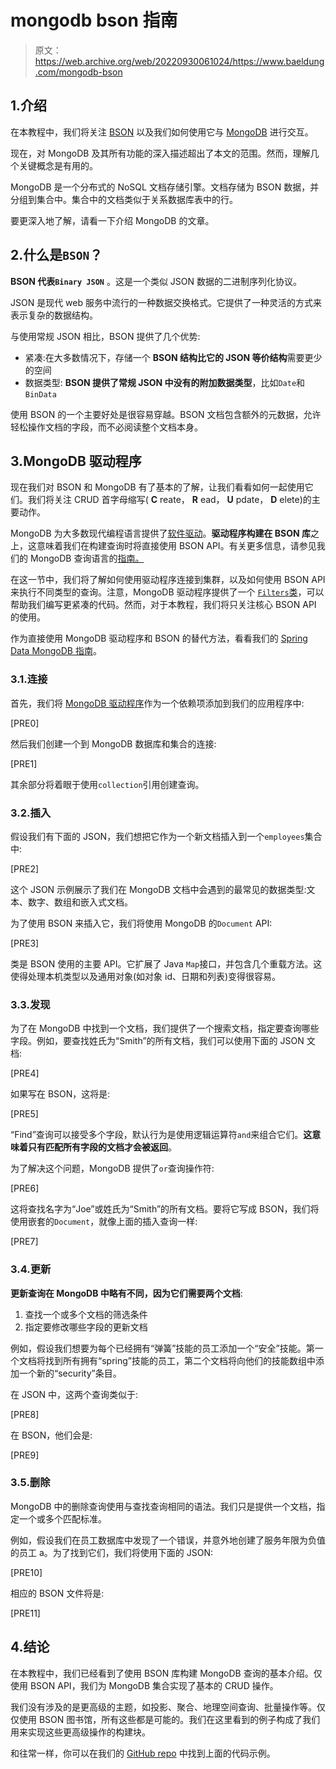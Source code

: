 # mongodb bson 指南

> 原文：<https://web.archive.org/web/20220930061024/https://www.baeldung.com/mongodb-bson>

## 1.介绍

在本教程中，我们将关注 [BSON](https://web.archive.org/web/20221225164858/http://bsonspec.org/) 以及我们如何使用它与 [MongoDB](https://web.archive.org/web/20221225164858/https://www.mongodb.com/) 进行交互。

现在，对 MongoDB 及其所有功能的深入描述超出了本文的范围。然而，理解几个关键概念是有用的。

MongoDB 是一个分布式的 NoSQL 文档存储引擎。文档存储为 BSON 数据，并分组到集合中。集合中的文档类似于关系数据库表中的行。

要更深入地了解，请看一下介绍 MongoDB 的文章。

## 2.什么是`BSON`？

**BSON 代表`Binary JSON`** 。这是一个类似 JSON 数据的二进制序列化协议。

JSON 是现代 web 服务中流行的一种数据交换格式。它提供了一种灵活的方式来表示复杂的数据结构。

与使用常规 JSON 相比，BSON 提供了几个优势:

*   紧凑:在大多数情况下，存储一个 **BSON 结构比它的 JSON 等价结构**需要更少的空间
*   数据类型: **BSON 提供了常规 JSON 中没有的附加数据类型**，比如`Date`和`BinData`

使用 BSON 的一个主要好处是很容易穿越。BSON 文档包含额外的元数据，允许轻松操作文档的字段，而不必阅读整个文档本身。

## 3.MongoDB 驱动程序

现在我们对 BSON 和 MongoDB 有了基本的了解，让我们看看如何一起使用它们。我们将关注 CRUD 首字母缩写( **C** reate， **R** ead， **U** pdate， **D** elete)的主要动作。

MongoDB 为大多数现代编程语言提供了[软件驱动](https://web.archive.org/web/20221225164858/https://docs.mongodb.com/ecosystem/drivers/)。**驱动程序构建在 BSON 库**之上，这意味着我们在构建查询时将直接使用 BSON API。有关更多信息，请参见我们的 MongoDB 查询语言的[指南。](/web/20221225164858/https://www.baeldung.com/queries-in-spring-data-mongodb)

在这一节中，我们将了解如何使用驱动程序连接到集群，以及如何使用 BSON API 来执行不同类型的查询。注意，MongoDB 驱动程序提供了一个 [`Filters`类](https://web.archive.org/web/20221225164858/https://mongodb.github.io/mongo-java-driver/3.10/javadoc/?com/mongodb/client/model/Filters.html)，可以帮助我们编写更紧凑的代码。然而，对于本教程，我们将只关注核心 BSON API 的使用。

作为直接使用 MongoDB 驱动程序和 BSON 的替代方法，看看我们的 [Spring Data MongoDB 指南](/web/20221225164858/https://www.baeldung.com/spring-data-mongodb-guide)。

### 3.1.连接

首先，我们将 [MongoDB 驱动程序](https://web.archive.org/web/20221225164858/https://search.maven.org/search?q=g:org.mongodb%20AND%20a:mongodb-driver-sync)作为一个依赖项添加到我们的应用程序中:

[PRE0]

然后我们创建一个到 MongoDB 数据库和集合的连接:

[PRE1]

其余部分将着眼于使用`collection`引用创建查询。

### 3.2.插入

假设我们有下面的 JSON，我们想把它作为一个新文档插入到一个`employees`集合中:

[PRE2]

这个 JSON 示例展示了我们在 MongoDB 文档中会遇到的最常见的数据类型:文本、数字、数组和嵌入式文档。

为了使用 BSON 来插入它，我们将使用 MongoDB 的`Document` API:

[PRE3]

类是 BSON 使用的主要 API。它扩展了 Java `Map`接口，并包含几个重载方法。这使得处理本机类型以及通用对象(如对象 id、日期和列表)变得很容易。

### 3.3.发现

为了在 MongoDB 中找到一个文档，我们提供了一个搜索文档，指定要查询哪些字段。例如，要查找姓氏为“Smith”的所有文档，我们可以使用下面的 JSON 文档:

[PRE4]

如果写在 BSON，这将是:

[PRE5]

“Find”查询可以接受多个字段，默认行为是使用逻辑运算符`and`来组合它们。**这意味着只有匹配所有字段的文档才会被返回**。

为了解决这个问题，MongoDB 提供了`or`查询操作符:

[PRE6]

这将查找名字为“Joe”或姓氏为“Smith”的所有文档。要将它写成 BSON，我们将使用嵌套的`Document`，就像上面的插入查询一样:

[PRE7]

### 3.4.更新

**更新查询在 MongoDB 中略有不同，因为它们需要两个文档**:

1.  查找一个或多个文档的筛选条件
2.  指定要修改哪些字段的更新文档

例如，假设我们想要为每个已经拥有“弹簧”技能的员工添加一个“安全”技能。第一个文档将找到所有拥有“spring”技能的员工，第二个文档将向他们的技能数组中添加一个新的“security”条目。

在 JSON 中，这两个查询类似于:

[PRE8]

在 BSON，他们会是:

[PRE9]

### 3.5.删除

MongoDB 中的删除查询使用与查找查询相同的语法。我们只是提供一个文档，指定一个或多个匹配标准。

例如，假设我们在员工数据库中发现了一个错误，并意外地创建了服务年限为负值的员工 a。为了找到它们，我们将使用下面的 JSON:

[PRE10]

相应的 BSON 文件将是:

[PRE11]

## 4.结论

在本教程中，我们已经看到了使用 BSON 库构建 MongoDB 查询的基本介绍。仅使用 BSON API，我们为 MongoDB 集合实现了基本的 CRUD 操作。

我们没有涉及的是更高级的主题，如投影、聚合、地理空间查询、批量操作等。仅仅使用 BSON 图书馆，所有这些都是可能的。我们在这里看到的例子构成了我们用来实现这些更高级操作的构建块。

和往常一样，你可以在我们的 [GitHub repo](https://web.archive.org/web/20221225164858/https://github.com/eugenp/tutorials/tree/master/persistence-modules/java-mongodb) 中找到上面的代码示例。
